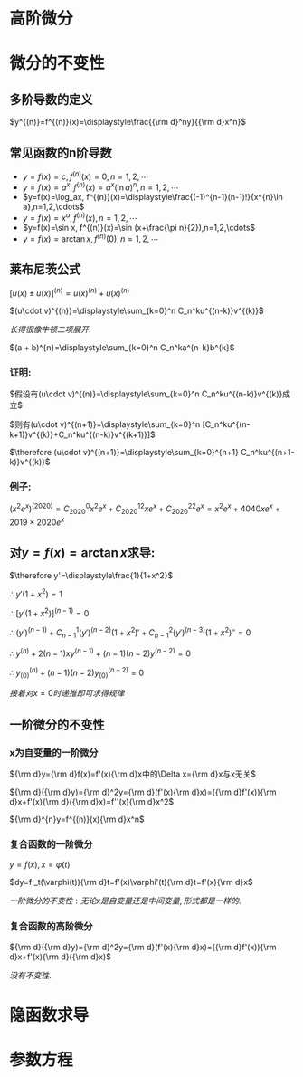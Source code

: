 # 高阶微分

# 微分的不变性

## 多阶导数的定义

$y^{(n)}=f^{(n)}(x)=\displaystyle\frac{{\rm d}^ny}{{\rm d}x^n}$

## 常见函数的n阶导数

* $y=f(x)=c, f^{(n)}(x)=0,n=1,2,\cdots$
* $y=f(x)=a^x, f^{(n)}(x)=a^x(\ln a)^n,n=1,2,\cdots$
* $y=f(x)=\log_ax, f^{(n)}(x)=\displaystyle\frac{(-1)^{n-1}(n-1)!}{x^{n}\ln a},n=1,2,\cdots$
* $y=f(x)=x^a, f^{(n)}(x),n=1,2,\cdots$
* $y=f(x)=\sin x, f^{(n)}(x)=\sin (x+\frac{\pi n}{2}),n=1,2,\cdots$
* $y=f(x)=\arctan x, f^{(n)}(0),n=1,2,\cdots$

## 莱布尼茨公式

$[u(x)\pm u(x)]^{(n)}=u(x)^{(n)}+u(x)^{(n)}$

$(u\cdot v)^{(n)}=\displaystyle\sum_{k=0}^n C_n^ku^{(n-k)}v^{(k)}$

$长得很像牛顿二项展开:$

$(a + b)^{n}=\displaystyle\sum_{k=0}^n C_n^ka^{n-k}b^{k}$

### 证明:

$假设有(u\cdot v)^{(n)}=\displaystyle\sum_{k=0}^n C_n^ku^{(n-k)}v^{(k)}成立$

$则有(u\cdot v)^{(n+1)}=\displaystyle\sum_{k=0}^n [C_n^ku^{(n-k+1)}v^{(k)}+C_n^ku^{(n-k)}v^{(k+1)}]$

$\therefore (u\cdot v)^{(n+1)}=\displaystyle\sum_{k=0}^{n+1} C_n^ku^{(n+1-k)}v^{(k)}$

### 例子:

$(x^2e^x)^{(2020)}=C_{2020}^0x^2e^x+C_{2020}^12xe^x+C_{2020}^22e^x=x^2e^x+4040xe^x+2019\times 2020e^x$

## 对$y=f(x)=\arctan x$求导:

$\therefore y'=\displaystyle\frac{1}{1+x^2}$

$\therefore y'(1+x^2)=1$

$\therefore [y'(1+x^2)]^{(n-1)}=0$

$\therefore (y')^{(n-1)}+C_{n-1}^1(y')^{(n-2)}(1+x^2)'+C_{n-1}^2(y')^{(n-3)}(1+x^2)''=0$

$\therefore y^{(n)}+2(n-1)xy^{(n-1)}+(n-1)(n-2)y^{(n-2)}=0$

$\therefore y_{(0)}^{(n)}+(n-1)(n-2)y_{(0)}^{(n-2)}=0$

$接着对x=0时递推即可求得规律$

## 一阶微分的不变性

### x为自变量的一阶微分

${\rm d}y={\rm d}f(x)=f'(x){\rm d}x中的\Delta x={\rm d}x与x无关$

${\rm d}({\rm d}y)={\rm d}^2y={\rm d}(f'(x){\rm d}x)=({\rm d}f'(x)){\rm d}x+f'(x){\rm d}({\rm d}x)=f''(x){\rm d}x^2$

${\rm d}^{n}y=f^{(n)}(x){\rm d}x^n$

### 复合函数的一阶微分

$y=f(x),x=\varphi(t)$

$dy=f'_t(\varphi(t)){\rm d}t=f'(x)\varphi'(t){\rm d}t=f'(x){\rm d}x$

$一阶微分的不变性: 无论x是自变量还是中间变量, 形式都是一样的.$

### 复合函数的高阶微分

${\rm d}({\rm d}y)={\rm d}^2y={\rm d}(f'(x){\rm d}x)=({\rm d}f'(x)){\rm d}x+f'(x){\rm d}({\rm d}x)$

$没有不变性.$

# 隐函数求导



# 参数方程

